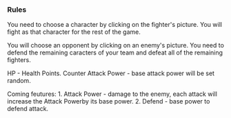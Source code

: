 <h3>Rules</h3>
<p>You need to choose a character by clicking on the fighter's picture. You will fight as that character for the rest of the game.</p>
<p>You will choose an opponent by clicking on an enemy's picture. You need to defend the remaining caracters of your team and defeat all of the remaining fighters.</p>
<p>HP - Health Points. Counter Attack Power - base attack power will be set random.</p>
<p>Coming feutures: 1. Attack Power - damage to the enemy, each attack will increase the Attack Powerby its base power. 2. Defend - base power to defend attack.</p>



